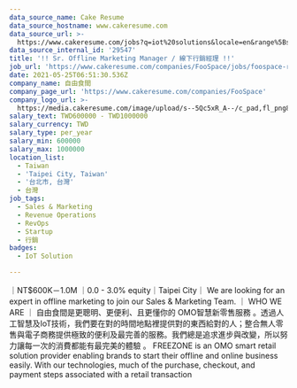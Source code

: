 ```yaml
---
data_source_name: Cake Resume
data_source_hostname: www.cakeresume.com
data_source_url: >-
  https://www.cakeresume.com/jobs?q=iot%20solutions&locale=en&range%5Bsalary_range%5D%5Bmin%5D=1000000
data_source_internal_id: '29547'
title: '!! Sr. Offline Marketing Manager / 線下行銷經理 !!'
job_url: 'https://www.cakeresume.com/companies/FooSpace/jobs/foospace-revops-manager'
date: 2021-05-25T06:51:30.536Z
company_name: 自由食間
company_page_url: 'https://www.cakeresume.com/companies/FooSpace'
company_logo_url: >-
  https://media.cakeresume.com/image/upload/s--5Qc5xR_A--/c_pad,fl_png8,h_200,w_200/v1586218203/h81mtwgsdpzjh0j53naj.png
salary_text: TWD600000 - TWD1000000
salary_currency: TWD
salary_type: per_year
salary_min: 600000
salary_max: 1000000
location_list:
  - Taiwan
  - 'Taipei City, Taiwan'
  - '台北市, 台灣'
  - 台灣
job_tags:
  - Sales & Marketing
  - Revenue Operations
  - RevOps
  - Startup
  - 行銷
badges:
  - IoT Solution

---
```


｜NT$600K－1.0M ｜0.0 - 3.0% equity｜Taipei City｜ We are looking for an expert in offline marketing to join our Sales & Marketing Team. ｜ WHO WE ARE ｜ 自由食間是更聰明、更便利、且更懂你的 OMO智慧新零售服務 。透過人工智慧及IoT技術，我們要在對的時間地點裡提供對的東西給對的人；整合無人零售與電子商務提供極致的便利及最完善的服務。我們總是追求進步與改變，所以努力讓每一次的消費都能有最完美的體驗 。 FREEZONE is an OMO smart retail solution provider enabling brands to start their offline and online business easily. With our technologies, much of the purchase, checkout, and payment steps associated with a retail transaction